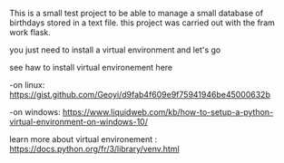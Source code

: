 This is a small test project to be able to manage a small database of birthdays stored in a text file. this project was carried out with the fram work flask.

you just need to install a virtual environment and let's go

see haw to install virtual environement here 

-on linux: https://gist.github.com/Geoyi/d9fab4f609e9f75941946be45000632b

-on windows: https://www.liquidweb.com/kb/how-to-setup-a-python-virtual-environment-on-windows-10/

learn more about virtual environement : https://docs.python.org/fr/3/library/venv.html



